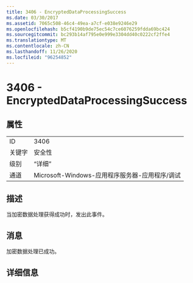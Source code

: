 ```yaml
---
title: 3406 - EncryptedDataProcessingSuccess
ms.date: 03/30/2017
ms.assetid: 7065c508-46c4-49ea-a7cf-e038e9246e29
ms.openlocfilehash: b5cf4190b9de75ec54c7ce6076259fdda69bc424
ms.sourcegitcommit: bc293b14af795e0e999e3304dd40c0222cf2ffe4
ms.translationtype: MT
ms.contentlocale: zh-CN
ms.lasthandoff: 11/26/2020
ms.locfileid: "96254852"
---
```

# <a name="3406---encrypteddataprocessingsuccess"></a>3406 - EncryptedDataProcessingSuccess

## <a name="properties"></a>属性  
  
|||  
|-|-|  
|ID|3406|  
|关键字|安全性|  
|级别|“详细”|  
|通道|Microsoft-Windows-应用程序服务器-应用程序/调试|  
  
## <a name="description"></a>描述  

 当加密数据处理获得成功时，发出此事件。  
  
## <a name="message"></a>消息  

 加密数据处理已成功。  
  
## <a name="details"></a>详细信息
